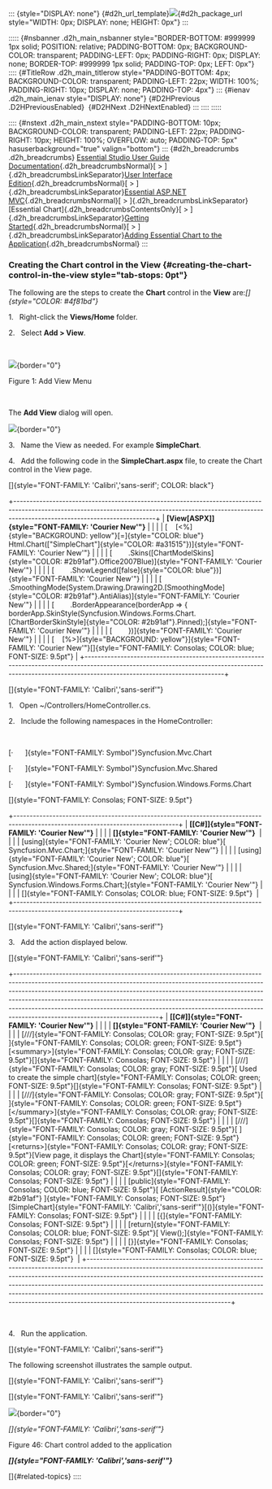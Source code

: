 ::: {style="DISPLAY: none"}
[](ms-xhelp:///?Id=d2h_url_template){#d2h_url_template}![](!package_url!){#d2h_package_url style="WIDTH: 0px; DISPLAY: none; HEIGHT: 0px"}
:::

::::: {#nsbanner .d2h_main_nsbanner style="BORDER-BOTTOM: #999999 1px solid; POSITION: relative; PADDING-BOTTOM: 0px; BACKGROUND-COLOR: transparent; PADDING-LEFT: 0px; PADDING-RIGHT: 0px; DISPLAY: none; BORDER-TOP: #999999 1px solid; PADDING-TOP: 0px; LEFT: 0px"}
:::: {#TitleRow .d2h_main_titlerow style="PADDING-BOTTOM: 4px; BACKGROUND-COLOR: transparent; PADDING-LEFT: 22px; WIDTH: 100%; PADDING-RIGHT: 10px; DISPLAY: none; PADDING-TOP: 4px"}
::: {#ienav .d2h_main_ienav style="DISPLAY: none"}
[](ms-xhelp:///?Id=064bc6f8-9f9c-474f-b43e-6c846c3b880a){#D2HPrevious .D2HPreviousEnabled}  [](ms-xhelp:///?Id=bdc61593-f230-4391-8564-2e8d764a4e4a){#D2HNext .D2HNextEnabled}
:::
::::
:::::

:::: {#nstext .d2h_main_nstext style="PADDING-BOTTOM: 10px; BACKGROUND-COLOR: transparent; PADDING-LEFT: 22px; PADDING-RIGHT: 10px; HEIGHT: 100%; OVERFLOW: auto; PADDING-TOP: 5px" hasuserbackground="true" valign="bottom"}
::: {#d2h_breadcrumbs .d2h_breadcrumbs}
[Essential Studio User Guide Documentation](ms-xhelp:///?Id=12457748-09e3-4d74-a240-8e049cedf030){.d2h_breadcrumbsNormal}[ \> ]{.d2h_breadcrumbsLinkSeparator}[User Interface Edition](ms-xhelp:///?Id=c29296b7-531c-413b-a0ec-488ca1f7f669){.d2h_breadcrumbsNormal}[ \> ]{.d2h_breadcrumbsLinkSeparator}[Essential ASP.NET MVC](ms-xhelp:///?Id=4b14e7d1-65c4-4f67-b1aa-2c37709905a5){.d2h_breadcrumbsNormal}[ \> ]{.d2h_breadcrumbsLinkSeparator}[Essential Chart]{.d2h_breadcrumbsContentsOnly}[ \> ]{.d2h_breadcrumbsLinkSeparator}[Getting Started](ms-xhelp:///?Id=30fbb064-4c5c-425c-8c35-28b16d94c58d){.d2h_breadcrumbsNormal}[ \> ]{.d2h_breadcrumbsLinkSeparator}[Adding Essential Chart to the Application](ms-xhelp:///?Id=e0c4d55f-b8db-4833-b317-501af9caf88a){.d2h_breadcrumbsNormal}
:::

### Creating the Chart control in the View {#creating-the-chart-control-in-the-view style="tab-stops: 0pt"}

The following are the steps to create the **Chart** control in the **View** are:*[]{style="COLOR: #4f81bd"}*

1.   Right-click the **Views/Home** folder.

2.   Select **Add \> View**.

 

![](ImagesExt/image69_52.jpg){border="0"}

Figure 1: Add View Menu

 

The **Add View** dialog will open.

![](ImagesExt/image69_53.png){border="0"}

3.   Name the View as needed. For example **SimpleChart**.

4.   Add the following code in the **SimpleChart.aspx** file, to create the Chart control in the View page.

[]{style="FONT-FAMILY: 'Calibri','sans-serif'; COLOR: black"} 

+-------------------------------------------------------------------------------------------------------------------------------------------------------------------------------------------------------+
| **[View\[ASPX\]]{style="FONT-FAMILY: 'Courier New'"}**                                                                                                                                                |
|                                                                                                                                                                                                       |
| [    [\<%]{style="BACKGROUND: yellow"}[=]{style="COLOR: blue"} Html.Chart([\"SimpleChart\"]{style="COLOR: #a31515"})]{style="FONT-FAMILY: 'Courier New'"}                                             |
|                                                                                                                                                                                                       |
| [        .Skins([ChartModelSkins]{style="COLOR: #2b91af"}.Office2007Blue)]{style="FONT-FAMILY: 'Courier New'"}                                                                                        |
|                                                                                                                                                                                                       |
| [        .ShowLegend([false]{style="COLOR: blue"})]{style="FONT-FAMILY: 'Courier New'"}                                                                                                               |
|                                                                                                                                                                                                       |
| [        .SmoothingMode(System.Drawing.Drawing2D.[SmoothingMode]{style="COLOR: #2b91af"}.AntiAlias)]{style="FONT-FAMILY: 'Courier New'"}                                                              |
|                                                                                                                                                                                                       |
| [        .BorderAppearance(borderApp =\> {            borderApp.SkinStyle(Syncfusion.Windows.Forms.Chart.[ChartBorderSkinStyle]{style="COLOR: #2b91af"}.Pinned);]{style="FONT-FAMILY: 'Courier New'"} |
|                                                                                                                                                                                                       |
| [        })]{style="FONT-FAMILY: 'Courier New'"}                                                                                                                                                      |
|                                                                                                                                                                                                       |
| [    [%\>]{style="BACKGROUND: yellow"}]{style="FONT-FAMILY: 'Courier New'"}[]{style="FONT-FAMILY: Consolas; COLOR: blue; FONT-SIZE: 9.5pt"}                                                           |
+-------------------------------------------------------------------------------------------------------------------------------------------------------------------------------------------------------+

[]{style="FONT-FAMILY: 'Calibri','sans-serif'"} 

1.   Open \~/Controllers/HomeController.cs.

2.   Include the following namespaces in the HomeController:

 

[·      ]{style="FONT-FAMILY: Symbol"}Syncfusion.Mvc.Chart

[·      ]{style="FONT-FAMILY: Symbol"}Syncfusion.Mvc.Shared

[·      ]{style="FONT-FAMILY: Symbol"}Syncfusion.Windows.Forms.Chart

[]{style="FONT-FAMILY: Consolas; FONT-SIZE: 9.5pt"} 

+--------------------------------------------------------------------------------------------------------------------------------+
| **[\[C#\]]{style="FONT-FAMILY: 'Courier New'"}**                                                                               |
|                                                                                                                                |
| **[]{style="FONT-FAMILY: 'Courier New'"}**                                                                                     |
|                                                                                                                                |
| [using]{style="FONT-FAMILY: 'Courier New'; COLOR: blue"}[ Syncfusion.Mvc.Chart;]{style="FONT-FAMILY: 'Courier New'"}           |
|                                                                                                                                |
| [using]{style="FONT-FAMILY: 'Courier New'; COLOR: blue"}[ Syncfusion.Mvc.Shared;]{style="FONT-FAMILY: 'Courier New'"}          |
|                                                                                                                                |
| [using]{style="FONT-FAMILY: 'Courier New'; COLOR: blue"}[ Syncfusion.Windows.Forms.Chart;]{style="FONT-FAMILY: 'Courier New'"} |
|                                                                                                                                |
| []{style="FONT-FAMILY: Consolas; COLOR: blue; FONT-SIZE: 9.5pt"}                                                               |
+--------------------------------------------------------------------------------------------------------------------------------+

[]{style="FONT-FAMILY: 'Calibri','sans-serif'"} 

3.   Add the action displayed below.

[]{style="FONT-FAMILY: 'Calibri','sans-serif'"} 

+--------------------------------------------------------------------------------------------------------------------------------------------------------------------------------------------------------------------------------------------------------------------------------------------------------------------------------------------------------------------------------------------------------------------------------------------------+
| **[\[C#\]]{style="FONT-FAMILY: 'Courier New'"}**                                                                                                                                                                                                                                                                                                                                                                                                 |
|                                                                                                                                                                                                                                                                                                                                                                                                                                                  |
| **[]{style="FONT-FAMILY: 'Courier New'"}**                                                                                                                                                                                                                                                                                                                                                                                                       |
|                                                                                                                                                                                                                                                                                                                                                                                                                                                  |
| [///]{style="FONT-FAMILY: Consolas; COLOR: gray; FONT-SIZE: 9.5pt"}[ ]{style="FONT-FAMILY: Consolas; COLOR: green; FONT-SIZE: 9.5pt"}[\<summary\>]{style="FONT-FAMILY: Consolas; COLOR: gray; FONT-SIZE: 9.5pt"}[]{style="FONT-FAMILY: Consolas; FONT-SIZE: 9.5pt"}                                                                                                                                                                              |
|                                                                                                                                                                                                                                                                                                                                                                                                                                                  |
| [///]{style="FONT-FAMILY: Consolas; COLOR: gray; FONT-SIZE: 9.5pt"}[ Used to create the simple chart]{style="FONT-FAMILY: Consolas; COLOR: green; FONT-SIZE: 9.5pt"}[]{style="FONT-FAMILY: Consolas; FONT-SIZE: 9.5pt"}                                                                                                                                                                                                                          |
|                                                                                                                                                                                                                                                                                                                                                                                                                                                  |
| [///]{style="FONT-FAMILY: Consolas; COLOR: gray; FONT-SIZE: 9.5pt"}[ ]{style="FONT-FAMILY: Consolas; COLOR: green; FONT-SIZE: 9.5pt"}[\</summary\>]{style="FONT-FAMILY: Consolas; COLOR: gray; FONT-SIZE: 9.5pt"}[]{style="FONT-FAMILY: Consolas; FONT-SIZE: 9.5pt"}                                                                                                                                                                             |
|                                                                                                                                                                                                                                                                                                                                                                                                                                                  |
| [///]{style="FONT-FAMILY: Consolas; COLOR: gray; FONT-SIZE: 9.5pt"}[ ]{style="FONT-FAMILY: Consolas; COLOR: green; FONT-SIZE: 9.5pt"}[\<returns\>]{style="FONT-FAMILY: Consolas; COLOR: gray; FONT-SIZE: 9.5pt"}[View page, it displays the Chart]{style="FONT-FAMILY: Consolas; COLOR: green; FONT-SIZE: 9.5pt"}[\</returns\>]{style="FONT-FAMILY: Consolas; COLOR: gray; FONT-SIZE: 9.5pt"}[]{style="FONT-FAMILY: Consolas; FONT-SIZE: 9.5pt"} |
|                                                                                                                                                                                                                                                                                                                                                                                                                                                  |
| [public]{style="FONT-FAMILY: Consolas; COLOR: blue; FONT-SIZE: 9.5pt"}[ [ActionResult]{style="COLOR: #2b91af"} ]{style="FONT-FAMILY: Consolas; FONT-SIZE: 9.5pt"}[SimpleChart]{style="FONT-FAMILY: 'Calibri','sans-serif'"}[()]{style="FONT-FAMILY: Consolas; FONT-SIZE: 9.5pt"}                                                                                                                                                                 |
|                                                                                                                                                                                                                                                                                                                                                                                                                                                  |
| [{]{style="FONT-FAMILY: Consolas; FONT-SIZE: 9.5pt"}                                                                                                                                                                                                                                                                                                                                                                                             |
|                                                                                                                                                                                                                                                                                                                                                                                                                                                  |
| [return]{style="FONT-FAMILY: Consolas; COLOR: blue; FONT-SIZE: 9.5pt"}[ View();]{style="FONT-FAMILY: Consolas; FONT-SIZE: 9.5pt"}                                                                                                                                                                                                                                                                                                                |
|                                                                                                                                                                                                                                                                                                                                                                                                                                                  |
| [}]{style="FONT-FAMILY: Consolas; FONT-SIZE: 9.5pt"}                                                                                                                                                                                                                                                                                                                                                                                             |
|                                                                                                                                                                                                                                                                                                                                                                                                                                                  |
| []{style="FONT-FAMILY: Consolas; COLOR: blue; FONT-SIZE: 9.5pt"}                                                                                                                                                                                                                                                                                                                                                                                 |
+--------------------------------------------------------------------------------------------------------------------------------------------------------------------------------------------------------------------------------------------------------------------------------------------------------------------------------------------------------------------------------------------------------------------------------------------------+

 

4.   Run the application.

[]{style="FONT-FAMILY: 'Calibri','sans-serif'"} 

The following screenshot illustrates the sample output.

[]{style="FONT-FAMILY: 'Calibri','sans-serif'"} 

[]{style="FONT-FAMILY: 'Calibri','sans-serif'"} 

![](ImagesExt/image69_54.png){border="0"}

*[]{style="FONT-FAMILY: 'Calibri','sans-serif'"}* 

Figure 46: Chart control added to the application

***[]{style="FONT-FAMILY: 'Calibri','sans-serif'"}*** 

[]{#related-topics}
::::
